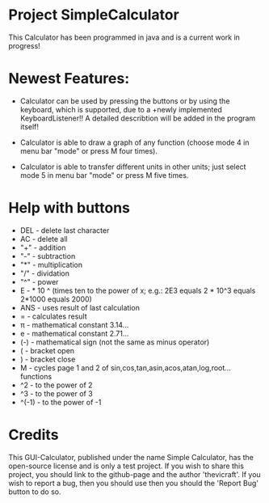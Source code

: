 # Project SimpleCalculator

This Calculator has been programmed in java and is a current work in progress!

# Newest Features:

+ Calculator can be used by pressing the buttons or by using the keyboard, which is supported, due to a +newly implemented KeyboardListener!! A detailed describtion will be added in the program itself!

+ Calculator is able to draw a graph of any function (choose mode 4 in menu bar "mode" or press M four times).

+ Calculator is able to transfer different units in other units; just select mode 5 in menu bar "mode" or press M five times.

# Help with buttons

+ DEL - delete last character
+ AC - delete all
+ "+" - addition
+ "-" - subtraction
+ "*" - multiplication
+ "/" - dividation
+ "^" - power
+ E - * 10 ^ (times ten to the power of x; e.g.: 2E3 equals 2 * 10^3 equals 2*1000 equals 2000)
+ ANS - uses result of last calculation
+ = - calculates result
+ π - mathematical constant 3.14...
+ e - mathematical constant 2.71...
+ (-) - mathematical sign (not the same as minus operator)
+ ( - bracket open
+ ) - bracket close
+ M - cycles page 1 and 2 of sin,cos,tan,asin,acos,atan,log,root... functions
+ ^2 - to the power of 2
+ ^3 - to the power of 3
+ ^(-1) - to the power of -1


# Credits

This GUI-Calculator, published under the name Simple Calculator, has the open-source license and is only a test project. If you wish to share this project, you should link to the github-page and the author 'thevicraft'. If you wish to report a bug, then you should use then you should the 'Report Bug' button to do so.





